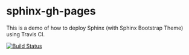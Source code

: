 # sphinx-gh-pages

This is a demo of how to deploy Sphinx (with Sphinx Bootstrap Theme) 
using Travis CI.


[![Build Status](https://travis-ci.org/LoyolaChicagoCode/sphinx-gh-pages.svg?branch=master)](https://travis-ci.org/LoyolaChicagoCode/sphinx-gh-pages)

